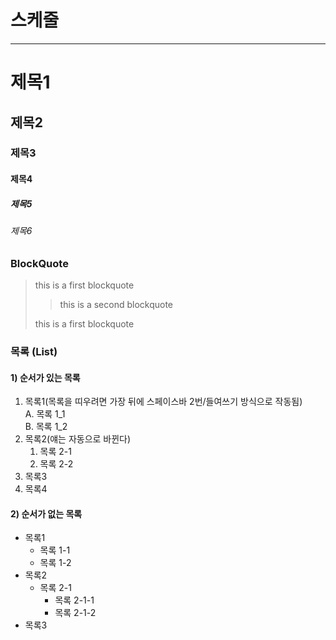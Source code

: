 # 스케줄

---

# 제목1

## 제목2

### 제목3

#### 제목4

##### 제목5

###### 제목6

### BlockQuote

> this is a first blockquote
>
> > this is a second blockquote
>
> this is a first blockquote

### 목록 (List)

#### 1) 순서가 있는 목록

1. 목록1(목록을 띠우려면 가장 뒤에 스페이스바 2번/들여쓰기 방식으로 작동됨)  
   A. 목록 1_1  
   B. 목록 1_2
2. 목록2(얘는 자동으로 바뀐다)
   1. 목록 2-1
   2. 목록 2-2
3. 목록3
4. 목록4

#### 2) 순서가 없는 목록

- 목록1
  - 목록 1-1
  - 목록 1-2
- 목록2
  - 목록 2-1
    - 목록 2-1-1
    - 목록 2-1-2
- 목록3
